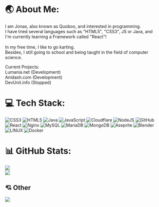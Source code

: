 # 🌏 About Me:
I am Jonas, also known as Quoboo, and interested in programming.<br>I have tried several languages such as "HTML5", "CSS3", JS or Java, and I'm currently learning a Framework called "React"!<br><br>In my free time, I like to go karting.<br>Besides, I still going to school and being taught in the field of computer science.

Current Projects:<br>
Lumania.net <bold>(Development)</bold><br>
Anidash.com <bold>(Development)</bold><br>
DevUnit.info <bold>(Stopped)</bold>

# 💻 Tech Stack:
![CSS3](https://img.shields.io/badge/css3-%231572B6.svg?style=flat&logo=css3&logoColor=white) ![HTML5](https://img.shields.io/badge/html5-%23E34F26.svg?style=flat&logo=html5&logoColor=white) ![Java](https://img.shields.io/badge/java-%23ED8B00.svg?style=flat&logo=java&logoColor=white) ![JavaScript](https://img.shields.io/badge/javascript-%23323330.svg?style=flat&logo=javascript&logoColor=%23F7DF1E) ![Cloudflare](https://img.shields.io/badge/Cloudflare-F38020?style=flat&logo=Cloudflare&logoColor=white) ![NodeJS](https://img.shields.io/badge/node.js-6DA55F?style=flat&logo=node.js&logoColor=white) ![GitHub](https://img.shields.io/badge/GitHub-%23121011.svg?style=flat&logo=github&logoColor=white) ![React](https://img.shields.io/badge/react-%2320232a.svg?style=flat&logo=react&logoColor=%2361DAFB) ![Nginx](https://img.shields.io/badge/nginx-%23009639.svg?style=flat&logo=nginx&logoColor=white) ![MySQL](https://img.shields.io/badge/mysql-%2300f.svg?style=flat&logo=mysql&logoColor=white) ![MariaDB](https://img.shields.io/badge/MariaDB-003545?style=flat&logo=mariadb&logoColor=white) ![MongoDB](https://img.shields.io/badge/MongoDB-%234ea94b.svg?style=flat&logo=mongodb&logoColor=white) ![Aseprite](https://img.shields.io/badge/Aseprite-FFFFFF?style=flat&logo=Aseprite&logoColor=#7D929E) ![Blender](https://img.shields.io/badge/blender-%23F5792A.svg?style=flat&logo=blender&logoColor=white) ![LINUX](https://img.shields.io/badge/Linux-FCC624?style=flat&logo=linux&logoColor=black) ![Docker](https://img.shields.io/badge/docker-%230db7ed.svg?style=flat&logo=docker&logoColor=white)
# 📊 GitHub Stats:
![](https://github-readme-streak-stats.herokuapp.com/?user=Quoboo&theme=tokyonight&hide_border=false)<br/>
![](https://github-readme-stats.vercel.app/api/top-langs/?username=Quoboo&theme=tokyonight&hide_border=false&include_all_commits=true&count_private=true&layout=compact)

  ## 💘 Other
  [![](https://visitcount.itsvg.in/api?id=Quoboo&icon=7&color=6)](https://visitcount.itsvg.in)
